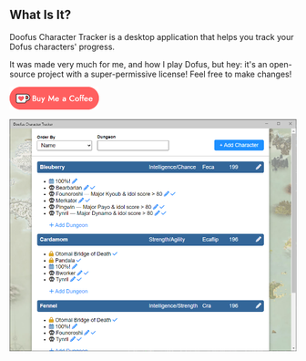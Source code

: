 ## What Is It?

Doofus Character Tracker is a desktop application that helps you track your Dofus characters' progress.

It was made very much for me, and how I play Dofus, but hey: it's an open-source project with a super-permissive license! Feel free to make changes!

[![Buy Me a Coffee at ko-fi.com](https://raw.githubusercontent.com/BenMakesGames/AssetsForNuGet/main/buymeacoffee.png)](https://ko-fi.com/A0A12KQ16)

![](docs/screenshot.png)
